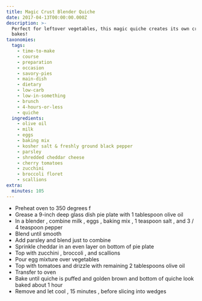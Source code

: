 ```yaml
---
title: Magic Crust Blender Quiche
date: 2017-04-13T00:00:00.000Z
description: >-
  Perfect for leftover vegetables, this magic quiche creates its own crust as it
  bakes!
taxonomies:
  tags:
    - time-to-make
    - course
    - preparation
    - occasion
    - savory-pies
    - main-dish
    - dietary
    - low-carb
    - low-in-something
    - brunch
    - 4-hours-or-less
    - quiche
  ingredients:
    - olive oil
    - milk
    - eggs
    - baking mix
    - kosher salt & freshly ground black pepper
    - parsley
    - shredded cheddar cheese
    - cherry tomatoes
    - zucchini
    - broccoli floret
    - scallions
extra:
  minutes: 105
---
```

 - Preheat oven to 350 degrees f
 - Grease a 9-inch deep glass dish pie plate with 1 tablespoon olive oil
 - In a blender , combine milk , eggs , baking mix , 1 teaspoon salt , and 3 / 4 teaspoon pepper
 - Blend until smooth
 - Add parsley and blend just to combine
 - Sprinkle cheddar in an even layer on bottom of pie plate
 - Top with zucchini , broccoli , and scallions
 - Pour egg mixture over vegetables
 - Top with tomatoes and drizzle with remaining 2 tablespoons olive oil
 - Transfer to oven
 - Bake until quiche is puffed and golden brown and bottom of quiche look baked about 1 hour
 - Remove and let cool , 15 minutes , before slicing into wedges
